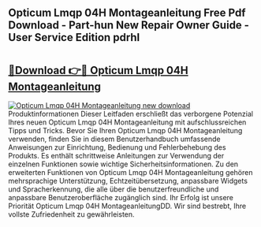 ## Opticum Lmqp 04H Montageanleitung Free Pdf Download - Part-hun New Repair Owner Guide - User Service Edition pdrhI

# <h2><a href="http://df6dbg.blite.top/?on=Opticum+Lmqp+04H+Montageanleitung">🔗Download 👉🔴 Opticum Lmqp 04H Montageanleitung</a></h2>

[![Opticum Lmqp 04H Montageanleitung new download](https://i.imgur.com/lujVjoI.png)](http://df6dbg.blite.top/?on=Opticum+Lmqp+04H+Montageanleitung)
Produktinformationen Dieser Leitfaden erschließt das verborgene Potenzial Ihres neuen Opticum Lmqp 04H Montageanleitung mit aufschlussreichen Tipps und Tricks. Bevor Sie Ihren Opticum Lmqp 04H Montageanleitung verwenden, finden Sie in diesem Benutzerhandbuch umfassende Anweisungen zur Einrichtung, Bedienung und Fehlerbehebung des Produkts. Es enthält schrittweise Anleitungen zur Verwendung der einzelnen Funktionen sowie wichtige Sicherheitsinformationen. Zu den erweiterten Funktionen von Opticum Lmqp 04H Montageanleitung gehören mehrsprachige Unterstützung, Echtzeitübersetzung, anpassbare Widgets und Spracherkennung, die alle über die benutzerfreundliche und anpassbare Benutzeroberfläche zugänglich sind. Ihr Erfolg ist unsere Priorität Opticum Lmqp 04H MontageanleitungDD. Wir sind bestrebt, Ihre vollste Zufriedenheit zu gewährleisten.
